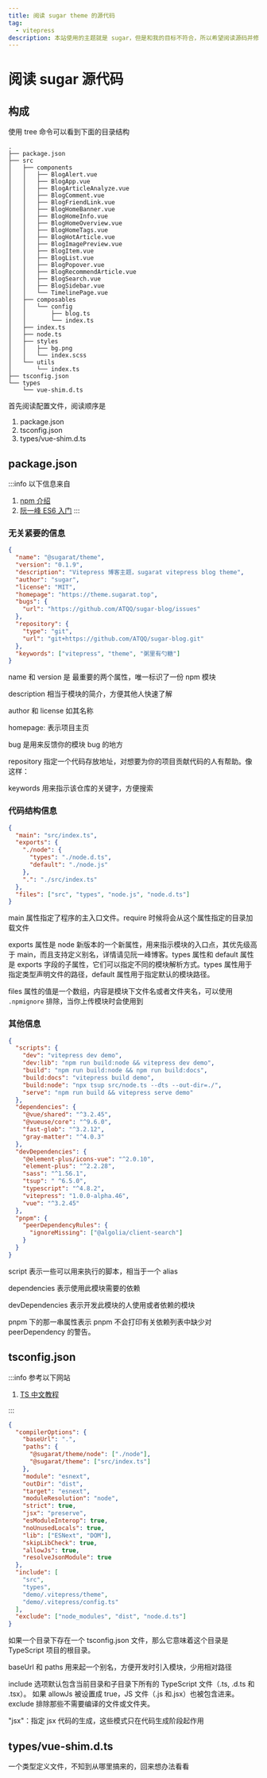 ```yaml
---
title: 阅读 sugar theme 的源代码
tag:
  - vitepress
description: 本站使用的主题就是 sugar，但是和我的目标不符合，所以希望阅读源码并修改，此处为第一步：阅读源码
---
```


# 阅读 sugar 源代码

## 构成

使用 tree 命令可以看到下面的目录结构

```
.
├── package.json
├── src
│   ├── components
│   │   ├── BlogAlert.vue
│   │   ├── BlogApp.vue
│   │   ├── BlogArticleAnalyze.vue
│   │   ├── BlogComment.vue
│   │   ├── BlogFriendLink.vue
│   │   ├── BlogHomeBanner.vue
│   │   ├── BlogHomeInfo.vue
│   │   ├── BlogHomeOverview.vue
│   │   ├── BlogHomeTags.vue
│   │   ├── BlogHotArticle.vue
│   │   ├── BlogImagePreview.vue
│   │   ├── BlogItem.vue
│   │   ├── BlogList.vue
│   │   ├── BlogPopover.vue
│   │   ├── BlogRecommendArticle.vue
│   │   ├── BlogSearch.vue
│   │   ├── BlogSidebar.vue
│   │   └── TimelinePage.vue
│   ├── composables
│   │   └── config
│   │       ├── blog.ts
│   │       └── index.ts
│   ├── index.ts
│   ├── node.ts
│   ├── styles
│   │   ├── bg.png
│   │   └── index.scss
│   └── utils
│       └── index.ts
├── tsconfig.json
└── types
    └── vue-shim.d.ts
```

首先阅读配置文件，阅读顺序是

1. package.json
2. tsconfig.json
3. types/vue-shim.d.ts

## package.json

:::info
以下信息来自

1. [npm 介绍](https://zhuanlan.zhihu.com/p/23311680)
2. [阮一峰 ES6 入门](https://es6.ruanyifeng.com/#docs/module-loader)
   :::

### 无关紧要的信息

```json
{
  "name": "@sugarat/theme",
  "version": "0.1.9",
  "description": "Vitepress 博客主题，sugarat vitepress blog theme",
  "author": "sugar",
  "license": "MIT",
  "homepage": "https://theme.sugarat.top",
  "bugs": {
    "url": "https://github.com/ATQQ/sugar-blog/issues"
  },
  "repository": {
    "type": "git",
    "url": "git+https://github.com/ATQQ/sugar-blog.git"
  },
  "keywords": ["vitepress", "theme", "粥里有勺糖"]
}
```

name 和 version 是 最重要的两个属性，唯一标识了一份 npm 模块

description 相当于模块的简介，方便其他人快速了解

author 和 license 如其名称

homepage: 表示项目主页

bug 是用来反馈你的模块 bug 的地方

repository 指定一个代码存放地址，对想要为你的项目贡献代码的人有帮助。像这样：

keywords 用来指示该仓库的关键字，方便搜索

### 代码结构信息

```json
{
  "main": "src/index.ts",
  "exports": {
    "./node": {
      "types": "./node.d.ts",
      "default": "./node.js"
    },
    ".": "./src/index.ts"
  },
  "files": ["src", "types", "node.js", "node.d.ts"]
}
```

main 属性指定了程序的主入口文件。require 时候将会从这个属性指定的目录加载文件

exports 属性是 node 新版本的一个新属性，用来指示模块的入口点，其优先级高于 main，而且支持定义别名，详情请见阮一峰博客。types 属性和 default 属性是 exports 字段的子属性，它们可以指定不同的模块解析方式。types 属性用于指定类型声明文件的路径，default 属性用于指定默认的模块路径。

files 属性的值是一个数组，内容是模块下文件名或者文件夹名，可以使用 `.npmignore` 排除，当你上传模块时会使用到

### 其他信息

```json
{
  "scripts": {
    "dev": "vitepress dev demo",
    "dev:lib": "npm run build:node && vitepress dev demo",
    "build": "npm run build:node && npm run build:docs",
    "build:docs": "vitepress build demo",
    "build:node": "npx tsup src/node.ts --dts --out-dir=./",
    "serve": "npm run build && vitepress serve demo"
  },
  "dependencies": {
    "@vue/shared": "^3.2.45",
    "@vueuse/core": "^9.6.0",
    "fast-glob": "^3.2.12",
    "gray-matter": "^4.0.3"
  },
  "devDependencies": {
    "@element-plus/icons-vue": "^2.0.10",
    "element-plus": "^2.2.28",
    "sass": "^1.56.1",
    "tsup": " ^6.5.0",
    "typescript": "^4.8.2",
    "vitepress": "1.0.0-alpha.46",
    "vue": "^3.2.45"
  },
  "pnpm": {
    "peerDependencyRules": {
      "ignoreMissing": ["@algolia/client-search"]
    }
  }
}
```

script 表示一些可以用来执行的脚本，相当于一个 alias

dependencies 表示使用此模块需要的依赖

devDependencies 表示开发此模块的人使用或者依赖的模块

pnpm 下的那一串属性表示 pnpm 不会打印有关依赖列表中缺少对 peerDependency 的警告。

## tsconfig.json

:::info
参考以下网站

1. [TS 中文教程](https://www.tslang.cn/docs/handbook/tsconfig-json.html)

:::

```json
{
  "compilerOptions": {
    "baseUrl": ".",
    "paths": {
      "@sugarat/theme/node": ["./node"],
      "@sugarat/theme": ["src/index.ts"]
    },
    "module": "esnext",
    "outDir": "dist",
    "target": "esnext",
    "moduleResolution": "node",
    "strict": true,
    "jsx": "preserve",
    "esModuleInterop": true,
    "noUnusedLocals": true,
    "lib": ["ESNext", "DOM"],
    "skipLibCheck": true,
    "allowJs": true,
    "resolveJsonModule": true
  },
  "include": [
    "src",
    "types",
    "demo/.vitepress/theme",
    "demo/.vitepress/config.ts"
  ],
  "exclude": ["node_modules", "dist", "node.d.ts"]
}
```

如果一个目录下存在一个 tsconfig.json 文件，那么它意味着这个目录是 TypeScript 项目的根目录。

baseUrl 和 paths 用来起一个别名，方便开发时引入模块，少用相对路径

include 选项默认包含当前目录和子目录下所有的 TypeScript 文件（.ts, .d.ts 和 .tsx）。
如果 allowJs 被设置成 true，JS 文件（.js 和.jsx）也被包含进来。
exclude 排除那些不需要编译的文件或文件夹。

"jsx"：指定 jsx 代码的生成，这些模式只在代码生成阶段起作用

## types/vue-shim.d.ts

一个类型定义文件，不知到从哪里搞来的，回来想办法看看

